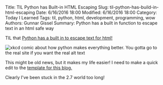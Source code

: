 ﻿Title: TIL Python has Built-in HTML Escaping
Slug: til-python-has-build-in-html-escaping
Date: 6/16/2016 18:00
Modified: 6/16/2016 18:00
Category: Today I Learned
Tags: til, python, html, development, programming, wow
Authors: Gunnar Gissel
Summary: Python has a built in function to escape text in an html safe way


TIL that [Python has a built in to escape text for html!](http://stackoverflow.com/questions/2077283/escape-special-html-characters-in-python)


<img src="https://imgs.xkcd.com/comics/python.png" alt="xkcd comic about how python makes everything better.  You gotta go to the real site if you want the real alt text"></img>


This might be old news, but it makes my life easier!  I need to make a quick edit to the [template for this blog.](https://github.com/monknomo/straight-laced)


Clearly I've been stuck in the 2.7 world too long! 